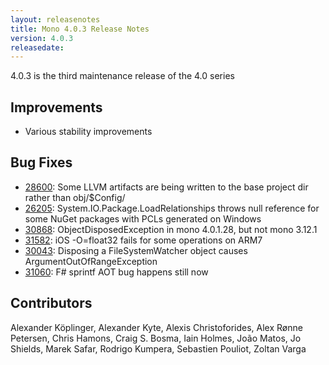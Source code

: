 ```yaml
---
layout: releasenotes
title: Mono 4.0.3 Release Notes
version: 4.0.3
releasedate: 
---
```


4.0.3 is the third maintenance release of the 4.0 series

Improvements
------------

* Various stability improvements

Bug Fixes
---------

* [28600](https://bugzilla.xamarin.com/show_bug.cgi?id=28600): Some LLVM artifacts are being written to the base project dir rather than obj/$Config/
* [26205](https://bugzilla.xamarin.com/show_bug.cgi?id=26205): System.IO.Package.LoadRelationships throws null reference for some NuGet packages with PCLs generated on Windows
* [30868](https://bugzilla.xamarin.com/show_bug.cgi?id=30868): ObjectDisposedException in mono 4.0.1.28, but not mono 3.12.1
* [31582](https://bugzilla.xamarin.com/show_bug.cgi?id=31582): iOS -O=float32 fails for some operations on ARM7
* [30043](https://bugzilla.xamarin.com/show_bug.cgi?id=30043): Disposing a FileSystemWatcher object causes ArgumentOutOfRangeException
* [31060](https://bugzilla.xamarin.com/show_bug.cgi?id=31060): F# sprintf AOT bug happens still now

Contributors
------------

Alexander Köplinger, Alexander Kyte, Alexis Christoforides, Alex Rønne Petersen, 
Chris Hamons, Craig S. Bosma, Iain Holmes, João Matos, Jo Shields, Marek Safar,
Rodrigo Kumpera, Sebastien Pouliot, Zoltan Varga

